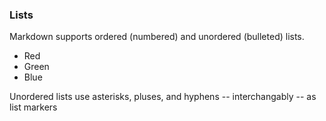 ### Lists

Markdown supports ordered (numbered) and unordered (bulleted) lists.

*   Red
*   Green
*   Blue

Unordered lists use asterisks, pluses, and hyphens -- interchangably
-- as list markers
